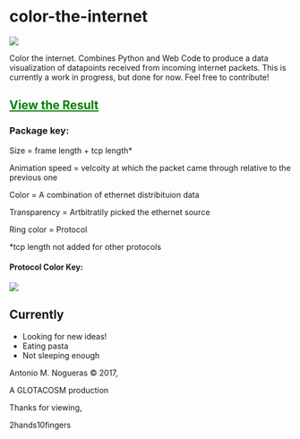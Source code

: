# color-the-internet

<img src="https://i.imgur.com/3QO0dYn.png">

Color the internet. Combines Python and Web Code to produce a data visualization of datapoints received from incoming internet packets. This is currently a work in progress, but done for now. Feel free to contribute!

## <a style="color: green;" href="https://glotacosm.com/colortheinnanet">View the Result</a>

### Package key:

Size = frame length + tcp length*

Animation speed = velcoity at which the packet came through relative to the previous one

Color = A combination of ethernet distribituion data

Transparency = Artbitratily picked the ethernet source

Ring color = Protocol

*tcp length not added for other protocols
#### Protocol Color Key:
<img src="https://i.imgur.com/pBhk4ST.png">

## Currently
- Looking for new ideas!
- Eating pasta
- Not sleeping enough


Antonio M. Nogueras © 2017,

A GLOTACOSM production


Thanks for viewing,

2hands10fingers
